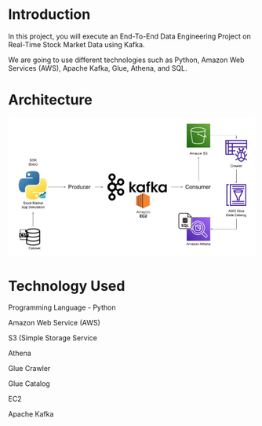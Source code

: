 # Introduction
In this project, you will execute an End-To-End Data Engineering Project on Real-Time Stock Market Data using Kafka.

We are going to use different technologies such as Python, Amazon Web Services (AWS), Apache Kafka, Glue, Athena, and SQL.

# Architecture
![logo](https://github.com/Shoaib9288/AWS_DataEngineering_Projects/blob/main/stock-market-kafka-data-engineering-project/Snapshots/Architecture.jpg)

# Technology Used
Programming Language - Python

Amazon Web Service (AWS)

S3 (Simple Storage Service

Athena

Glue Crawler

Glue Catalog

EC2

Apache Kafka


